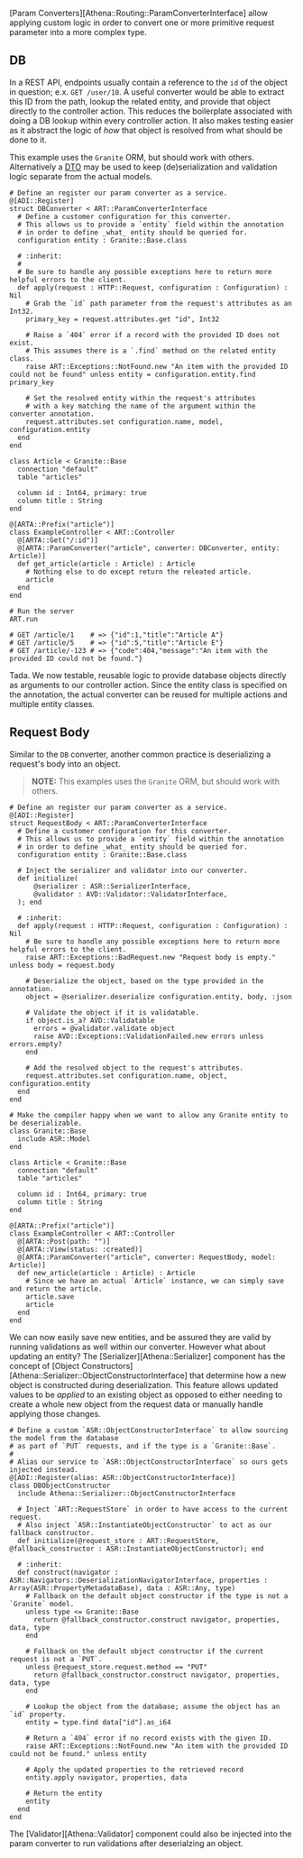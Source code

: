 [Param Converters][Athena::Routing::ParamConverterInterface] allow applying custom logic in order to convert one or more primitive request parameter into a more complex type.

## DB

In a REST API, endpoints usually contain a reference to the `id` of the object in question; e.x. `GET /user/10`.  A useful converter would be able to extract this ID from the path, lookup the related entity, and provide that object directly to the controller action.  This reduces the boilerplate associated with doing a DB lookup within every controller action.  It also makes testing easier as it abstract the logic of _how_ that object is resolved from what should be done to it.

This example uses the `Granite` ORM, but should work with others.  Alternatively a [DTO](https://en.wikipedia.org/wiki/Data_transfer_object) may be used to keep (de)serialization and validation logic separate from the actual models.

```crystal
# Define an register our param converter as a service.
@[ADI::Register]
struct DBConverter < ART::ParamConverterInterface
  # Define a customer configuration for this converter.
  # This allows us to provide a `entity` field within the annotation
  # in order to define _what_ entity should be queried for.
  configuration entity : Granite::Base.class

  # :inherit:
  #
  # Be sure to handle any possible exceptions here to return more helpful errors to the client.
  def apply(request : HTTP::Request, configuration : Configuration) : Nil
    # Grab the `id` path parameter from the request's attributes as an Int32.
    primary_key = request.attributes.get "id", Int32

    # Raise a `404` error if a record with the provided ID does not exist.
    # This assumes there is a `.find` method on the related entity class.
    raise ART::Exceptions::NotFound.new "An item with the provided ID could not be found" unless entity = configuration.entity.find primary_key

    # Set the resolved entity within the request's attributes
    # with a key matching the name of the argument within the converter annotation.
    request.attributes.set configuration.name, model, configuration.entity
  end
end

class Article < Granite::Base
  connection "default"
  table "articles"

  column id : Int64, primary: true
  column title : String
end

@[ARTA::Prefix("article")]
class ExampleController < ART::Controller
  @[ARTA::Get("/:id")]
  @[ARTA::ParamConverter("article", converter: DBConverter, entity: Article)]
  def get_article(article : Article) : Article
    # Nothing else to do except return the releated article.
    article
  end
end

# Run the server
ART.run

# GET /article/1    # => {"id":1,"title":"Article A"}
# GET /article/5    # => {"id":5,"title":"Article E"}
# GET /article/-123 # => {"code":404,"message":"An item with the provided ID could not be found."}
```

Tada.  We now testable, reusable logic to provide database objects directly as arguments to our controller action.  Since the entity class is specified on the annotation, the actual converter can be reused for multiple actions and multiple entity classes.

## Request Body

Similar to the `DB` converter, another common practice is deserializing a request's body into an object.

> **NOTE:** This examples uses the `Granite` ORM, but should work with others.

```crystal
# Define an register our param converter as a service.
@[ADI::Register]
struct RequestBody < ART::ParamConverterInterface
  # Define a customer configuration for this converter.
  # This allows us to provide a `entity` field within the annotation
  # in order to define _what_ entity should be queried for.
  configuration entity : Granite::Base.class

  # Inject the serializer and validator into our converter.
  def initialize(
      @serializer : ASR::SerializerInterface,
      @validator : AVD::Validator::ValidatorInterface,
  ); end

  # :inherit:
  def apply(request : HTTP::Request, configuration : Configuration) : Nil
    # Be sure to handle any possible exceptions here to return more helpful errors to the client.
    raise ART::Exceptions::BadRequest.new "Request body is empty." unless body = request.body

    # Deserialize the object, based on the type provided in the annotation.
    object = @serializer.deserialize configuration.entity, body, :json

    # Validate the object if it is validatable.
    if object.is_a? AVD::Validatable
      errors = @validator.validate object
      raise AVD::Exceptions::ValidationFailed.new errors unless errors.empty?
    end

    # Add the resolved object to the request's attributes.
    request.attributes.set configuration.name, object, configuration.entity
  end
end

# Make the compiler happy when we want to allow any Granite entity to be deserializable.
class Granite::Base
  include ASR::Model
end

class Article < Granite::Base
  connection "default"
  table "articles"

  column id : Int64, primary: true
  column title : String
end

@[ARTA::Prefix("article")]
class ExampleController < ART::Controller
  @[ARTA::Post(path: "")]
  @[ARTA::View(status: :created)]
  @[ARTA::ParamConverter("article", converter: RequestBody, model: Article)]
  def new_article(article : Article) : Article
    # Since we have an actual `Article` instance, we can simply save and return the article.
    article.save
    article
  end
end
```
We can now easily save new entities, and be assured they are valid by running validations as well within our converter.  However what about updating an entity?  The [Serializer][Athena::Serializer] component has the concept of [Object Constructors][Athena::Serializer::ObjectConstructorInterface] that determine how a new object is constructed during deserialization.  This feature allows updated values to be *applied* to an existing object as opposed to either needing to create a whole new object from the request data or manually handle applying those changes. 

```crystal
# Define a custom `ASR::ObjectConstructorInterface` to allow sourcing the model from the database
# as part of `PUT` requests, and if the type is a `Granite::Base`.
#
# Alias our service to `ASR::ObjectConstructorInterface` so ours gets injected instead.
@[ADI::Register(alias: ASR::ObjectConstructorInterface)]
class DBObjectConstructor
  include Athena::Serializer::ObjectConstructorInterface

  # Inject `ART::RequestStore` in order to have access to the current request.
  # Also inject `ASR::InstantiateObjectConstructor` to act as our fallback constructor.
  def initialize(@request_store : ART::RequestStore, @fallback_constructor : ASR::InstantiateObjectConstructor); end

  # :inherit:
  def construct(navigator : ASR::Navigators::DeserializationNavigatorInterface, properties : Array(ASR::PropertyMetadataBase), data : ASR::Any, type)
    # Fallback on the default object constructor if the type is not a `Granite` model.
    unless type <= Granite::Base
      return @fallback_constructor.construct navigator, properties, data, type
    end

    # Fallback on the default object constructor if the current request is not a `PUT`.
    unless @request_store.request.method == "PUT"
      return @fallback_constructor.construct navigator, properties, data, type
    end

    # Lookup the object from the database; assume the object has an `id` property.
    entity = type.find data["id"].as_i64

    # Return a `404` error if no record exists with the given ID.
    raise ART::Exceptions::NotFound.new "An item with the provided ID could not be found." unless entity

    # Apply the updated properties to the retrieved record
    entity.apply navigator, properties, data

    # Return the entity
    entity
  end
end
```

The [Validator][Athena::Validator] component could also be injected into the param converter to run validations after deserialzing an object.
